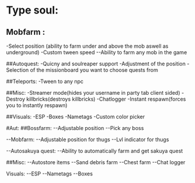 # Type soul:
## Mobfarm :
-Select position (ability to farm under and above the mob aswell as underground)
-Custom tween speed
--Ability to farm any mob in the game

##Autoquest:
-Quicny and soulreaper support
-Adjustment of the position
-Selection of the missionboard you want to choose quests from

##Teleports:
-Tween to any npc

##Misc:
-Streamer mode(hides your username in party tab client sided)
-Destroy killbricks(destroys killbricks)
-Chatlogger
-Instant respawn(forces you to instantly respawn)


##Visuals:
-ESP
-Boxes
-Nametags
-Custom color picker

#Aut:
##Bossfarm:
--Adjustable position
--Pick any boss

--Mobfarm:
--Adjustable position for thugs
--Lvl indicator for thugs

--Autosakuya quest:
--Ability to automatically farm and get sakuya quest

##Misc:
--Autostore items
--Sand debris farm
--Chest farm
--Chat logger

Visuals:
--ESP
--Nametags
--Boxes

